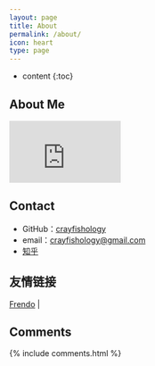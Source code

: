 ```yaml
---
layout: page
title: About
permalink: /about/
icon: heart
type: page
---
```


* content
{:toc}

## About Me

<iframe src="https://githubbadge.appspot.com/crayfishology" style="border: 0;height: 111px;width: 200px;overflow: hidden;" frameBorder="0"></iframe>

## Contact

* GitHub：[crayfishology](https://github.com/Gaohaoyang)
* email：crayfishology@gmail.com
* [知乎](https://www.zhihu.com/people/lor-br)

## 友情链接

[Frendo](https://suiyuanjian.com/) \| 

## Comments

{% include comments.html %}

